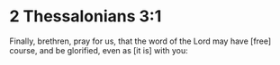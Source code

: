# 2 Thessalonians 3:1

Finally, brethren, pray for us, that the word of the Lord may have [free] course, and be glorified, even as [it is] with you: